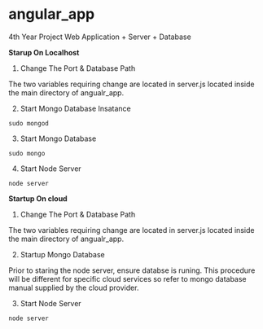 # angular_app

4th Year Project Web Application + Server + Database


**Starup On Localhost**

1) Change The Port & Database Path

The two variables requiring change are located in server.js located inside the main directory of angualr_app.

2) Start Mongo Database Insatance 

```
sudo mongod
```

3) Start Mongo Database

```
sudo mongo
```

4) Start Node Server

```
node server
```

**Startup On cloud**

1) Change The Port & Database Path

The two variables requiring change are located in server.js located inside the main directory of angualr_app. 


2) Startup Mongo Database

Prior to staring the node server, ensure databse is runing. This procedure will be different for specific cloud services so refer to mongo database manual supplied by the cloud provider.

3) Start Node Server

```
node server
```



